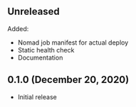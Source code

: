 ## Unreleased

Added:

- Nomad job manifest for actual deploy
- Static health check
- Documentation

## 0.1.0 (December 20, 2020)

- Initial release

